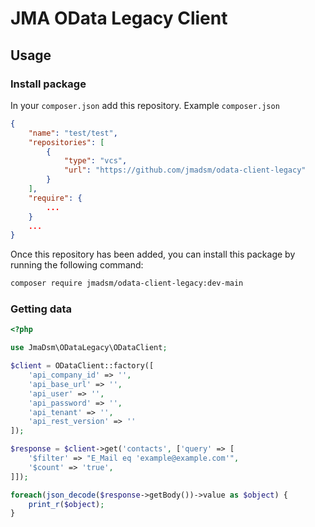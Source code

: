 # JMA OData Legacy Client

## Usage
### Install package
In your ```composer.json``` add this repository.
Example ```composer.json```
```json
{
    "name": "test/test",
    "repositories": [
        {
            "type": "vcs",
            "url": "https://github.com/jmadsm/odata-client-legacy"
        }
    ],
    "require": {
        ...
    }
    ...
}
```

Once this repository has been added, you can install this package by running the following command:
```sh
composer require jmadsm/odata-client-legacy:dev-main
```

### Getting data
```php
<?php

use JmaDsm\ODataLegacy\ODataClient;

$client = ODataClient::factory([
    'api_company_id' => '',
    'api_base_url' => '',
    'api_user' => '',
    'api_password' => '',
    'api_tenant' => '',
    'api_rest_version' => ''
]);

$response = $client->get('contacts', ['query' => [
    '$filter' => "E_Mail eq 'example@example.com'",
    '$count' => 'true',
]]);

foreach(json_decode($response->getBody())->value as $object) {
    print_r($object);
}
```
